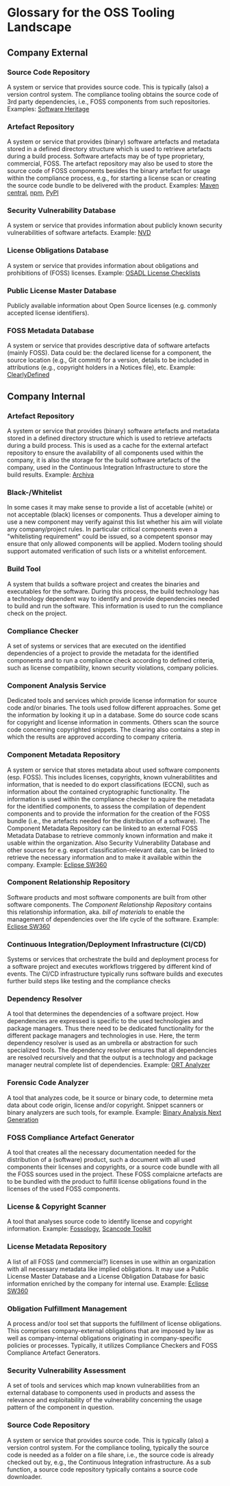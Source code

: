 # Glossary for the OSS Tooling Landscape

## Company External

### Source Code Repository

A system or service that provides source code. This is typically (also) a version control system. The compliance tooling obtains the source code of 3rd party dependencies, i.e., FOSS components from such repositories.
Examples: [Software Heritage](https://www.softwareheritage.org/)

### Artefact Repository

A system or service that provides (binary) software artefacts and metadata stored in a defined directory structure which is used to retrieve artefacts during a build process. Software artefacts may be of type proprietary, commercial, FOSS. The artefact repository may also be used to store the source code of FOSS components besides the binary artefact for usage within the compliance process, e.g., for starting a license scan or creating the source code bundle to be delivered with the product.
Examples: [Maven central](https://mvnrepository.com/repos/central), [npm](https://www.npmjs.com/), [PyPI](https://pypi.org/)

### Security Vulnerability Database

A system or service that provides information about publicly known security vulnerabilities of software artefacts.
Example: [NVD](https://nvd.nist.gov/)

### License Obligations Database

A system or service that provides information about obligations and prohibitions of (FOSS) licenses. Example: [OSADL License Checklists](https://www.osadl.org/Open-Source-License-Checklists.oss-compliance-lists.0.html)

### Public License Master Database

Publicly available information about Open Source licenses (e.g. commonly accepted license identifiers).

### FOSS Metadata Database

A system or service that provides descriptive data of software artefacts (mainly FOSS). Data could be: the declared license for a component, the source location (e.g., Git commit) for a version, details to be included in attributions (e.g., copyright holders in a Notices file), etc.
Example: [ClearlyDefined](https://clearlydefined.io/)

## Company Internal

### Artefact Repository

A system or service that provides (binary) software artefacts and metadata stored in a defined directory structure which is used to retrieve artefacts during a build process. This is used as a cache for the external artefact repository to ensure the availability of all components used within the company, it is also the storage for the build software artefacts of the company, used in the Continuous Integration Infrastructure to store the build results.
Example: [Archiva](https://archiva.apache.org/index.cgi)

### Black-/Whitelist

In some cases it may make sense to provide a list of accetable (white) or not acceptable (black) licenses or components. Thus a developer aiming to use a new component may verify against this list whether his aim will violate any company/project rules. In particular critical components even a "whitelisting requirement" could be issued, so a competent sponsor may ensure that only allowed components will be applied. Modern tooling should support automated verification of such lists or a whitelist enforcement. 

### Build Tool

A system that builds a software project and creates the binaries and executables for the software. During this process, the build technology has a technology dependent way to identify and provide dependencies needed to build and run the software. This information is used to run the compliance check on the project.

### Compliance Checker

A set of systems or services that are executed on the identified dependencies of a project to provide the metadata for the identified components and to run a compliance check according to defined criteria, such as license compatibility, known security violations, company policies.

### Component Analysis Service

Dedicated tools and services which provide license information for source code and/or binaries. The tools used follow different approaches. Some get the information by looking it up in a database. Some do source code scans for copyright and license information in comments. Others scan the source code concerning copyrighted snippets. The clearing also contains a step in which the results are approved according to company criteria.

### Component Metadata Repository

A system or service that stores metadata about used software components (esp. FOSS). This includes licenses, copyrights, known vulnerabilitites and information, that is needed to do export classifications (ECCN), such as information about the contained cryptographic functionality. The information is used within the compliance checker to aquire the metadata for the identified components, to assess the compilation of dependent components and to provide the information for the creation of the FOSS bundle (i.e., the artefacts needed for the distribution of a software). The Component Metadata Repository can be linked to an external FOSS Metadata Database to retrieve commonly known information and make it usable within the organization. Also Security Vulnerability Database and other sources for e.g. export classification-relevant data, can be linked to retrieve the necessary information and to make it available within the company.
Example: [Eclipse SW360](https://projects.eclipse.org/proposals/sw360)

### Component Relationship Repository

Software products and most software components are built from other software components. The *Component Relationship Repository* contains this relationship information, aka. *bill of materials* to enable the management of dependencies over the life cycle of the software.
Example: [Eclipse SW360](https://projects.eclipse.org/proposals/sw360)

### Continuous Integration/Deployment Infrastructure (CI/CD)

Systems or services that orchestrate the build and deployment process for a software project and executes workflows triggered by different kind of events. The CI/CD infrastructure typically runs software builds and executes further build steps like testing and the compliance checks

### Dependency Resolver

A tool that determines the dependencies of a software project. How dependencies are expressed is specific to the used technologies and package managers. Thus there need to be dedicated functionality for the different package managers and technologies in use. Here, the term dependency resolver is used as an umbrella or abstraction for such specialized tools. The dependency resolver ensures that all dependencies are resolved recursively and that the output is a technology and package manager neutral complete list of dependencies.
Example: [ORT Analyzer](https://github.com/heremaps/oss-review-toolkit#analyzer)

### Forensic Code Analyzer

A tool that analyzes code, be it source or binary code, to determine meta data about code origin, license and/or copyright. Snippet scanners or binary analyzers are such tools, for example.
Example: [Binary Analysis Next Generation](https://github.com/armijnhemel/binaryanalysis-ng)

### FOSS Compliance Artefact Generator

A tool that creates all the necessary documentation needed for the distribution of a (software) product, such a document with all used components their licenses and copyrights, or a source code bundle with all the FOSS sources used in the project. These FOSS complaicne artefacts are to be bundled with the product to fulfill license obligations found in the licenses of the used FOSS components.

### License & Copyright Scanner

A tool that analyses source code to identify license and copyright information.
Example: [Fossology](https://www.fossology.org/), [Scancode Toolkit](https://github.com/nexB/scancode-toolkit)

### License Metadata Repository

A list of all FOSS (and commercial?) licenses in use within an organization with all necessary metadata like implied obligations. It may use a Public License Master Database and a License Obligation Database for basic information enriched by the company for internal use.
Example: [Eclipse SW360](https://projects.eclipse.org/proposals/sw360)

### Obligation Fulfillment Management

A process and/or tool set that supports the fulfillment of license obligations. This comprises company-external obligations that are imposed by law as well as company-internal obligations originating in company-specific policies or processes. Typically, it utilizes Compliance Checkers and FOSS Compliance Artefact Generators.

### Security Vulnerability Assessment

A set of tools and services which map known vulnerabilities from an external database to components used in products and assess the relevance and exploitability of the vulnerability concerning the usage pattern of the component in question.

### Source Code Repository

A system or service that provides source code. This is typically (also) a version control system. For the compliance tooling, typically the source code is needed as a folder on a file share, i.e., the source code is already checked out by, e.g., the Continuous Integration infrastructure. As a sub function, a source code repository typically contains a source code downloader.
